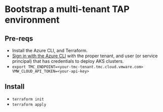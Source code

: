 # Bootstrap a multi-tenant TAP environment

## Pre-reqs
* Install the Azure CLI, and Terraform.
* [Sign in with the Azure CLI](https://learn.microsoft.com/en-us/cli/azure/authenticate-azure-cli) with the proper tenant, and user (or service principal) that has credentials to deploy AKS clusters.
* `export TMC_ENDPOINT=<your-tmc-tenant.tmc.cloud.vmware.com> VMW_CLOUD_API_TOKEN=<your-api-key>`

## Install
* `terraform init`
* `terraform apply`